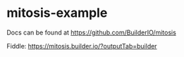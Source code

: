 # mitosis-example

Docs can be found at https://github.com/BuilderIO/mitosis

Fiddle: https://mitosis.builder.io/?outputTab=builder
